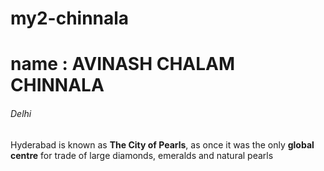 # my2-chinnala
# name : AVINASH CHALAM CHINNALA
###### Delhi 

Hyderabad is known as **The City of Pearls**, as once it was the only **global centre** for trade of large diamonds, emeralds and natural pearls